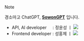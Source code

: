 > [!note]
> 경소마고 ChatGPT, [**SowonGPT**](https://gbswgpt.kro.kr/) 입니다.   
> - API, AI developer &nbsp; &nbsp; : 정윤성 ㅣ <a href="https://github.com/Yunseong-dev" target="_blank"><img src="https://img.shields.io/badge/Yunseong--dev-181717?style=flat-square&logo=GitHub&logoColor=white"/></a>
> - Frontend developer : 성홍제 ㅣ <a href="https://github.com/806gw" target="_blank"><img src="https://img.shields.io/badge/8.06gw-181717?style=flat-square&logo=GitHub&logoColor=white"/></a>
